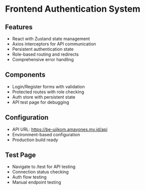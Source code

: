 # Frontend Authentication System

## Features
- React with Zustand state management
- Axios interceptors for API communication
- Persistent authentication state
- Role-based routing and redirects
- Comprehensive error handling

## Components
- Login/Register forms with validation
- Protected routes with role checking
- Auth store with persistent state
- API test page for debugging

## Configuration
- API URL: https://be-ujikom.amayones.my.id/api
- Environment-based configuration
- Production build ready

## Test Page
- Navigate to /test for API testing
- Connection status checking
- Auth flow testing
- Manual endpoint testing